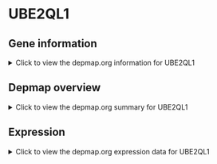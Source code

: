 <h1>UBE2QL1</h1>

<h2>Gene information</h2>
<details>
  <summary>Click to view the depmap.org information for UBE2QL1</summary>
  <p><a href="https://depmap.org/portal/gene/UBE2QL1?tab=about" target="_BLANK">Open page in a new tab...</a></p>
  <iframe src="https://depmap.org/portal/gene/UBE2QL1?tab=about" style="border:none;width:100%;height:800px"></iframe>
</details>

<h2>Depmap overview</h2>
<details>
  <summary>Click to view the depmap.org summary for UBE2QL1</summary>
  <p><a href="https://depmap.org/portal/gene/UBE2QL1?tab=overview" target="_BLANK">Open page in a new tab...</a></p>
  <iframe src="https://depmap.org/portal/gene/UBE2QL1?tab=overview" style="border:none;width:100%;height:800px"></iframe>
</details>

<h2>Expression</h2>
<details>
  <summary>Click to view the depmap.org expression data for UBE2QL1</summary>
  <p><a href="https://depmap.org/portal/gene/UBE2QL1?tab=characterization" target="_BLANK">Open page in a new tab...</a></p>
  <iframe src="https://depmap.org/portal/gene/UBE2QL1?tab=characterization" style="border:none;width:100%;height:800px"></iframe>
</details>


<!--
<h2>Reactome Pathway diagram</h2>
<details>
  <summary>Click to view the Reactome pathway for UBE2QL1</summary>
  <p><a href="PURL" target="_BLANK">Open page in a new tab...</a></p>
  PNAME
</details>
-->


